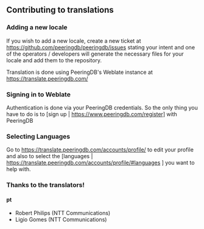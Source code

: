 ## Contributing to translations

### Adding a new locale

If you wish to add a new locale, create a new ticket at <https://github.com/peeringdb/peeringdb/issues> stating your intent and one of the operators / developers will generate the necessary files for your locale and add them to the repository.

Translation is done using PeeringDB's Weblate instance at https://translate.peeringdb.com/


### Signing in to Weblate

Authentication is done via your PeeringDB credentials. So the only thing you have to do is to [sign up | https://www.peeringdb.com/register] with PeeringDB


### Selecting Languages

Go to https://translate.peeringdb.com/accounts/profile/ to edit your profile and also to select the [languages | https://translate.peeringdb.com/accounts/profile/#languages ] you want to help with.



### Thanks to the translators!

#### pt

- Robert Philips (NTT Communications)
- Ligio Gomes (NTT Communications)
